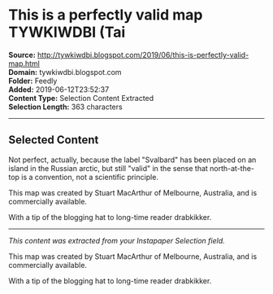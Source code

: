 # This is a perfectly valid map TYWKIWDBI (Tai

**Source:** http://tywkiwdbi.blogspot.com/2019/06/this-is-perfectly-valid-map.html  
**Domain:** tywkiwdbi.blogspot.com  
**Folder:** Feedly  
**Added:** 2019-06-12T23:52:37  
**Content Type:** Selection Content Extracted  
**Selection Length:** 363 characters  


---

## Selected Content

Not perfect, actually, because the label "Svalbard" has been placed on an island in the Russian arctic, but still "valid" in the sense that north-at-the-top is a convention, not a scientific principle.

This map was created by Stuart MacArthur of Melbourne, Australia, and is commercially available.

With a tip of the blogging hat to long-time reader drabkikker.

---

*This content was extracted from your Instapaper Selection field.*

This map was created by Stuart MacArthur of Melbourne, Australia, and is commercially available.

With a tip of the blogging hat to long-time reader drabkikker.
